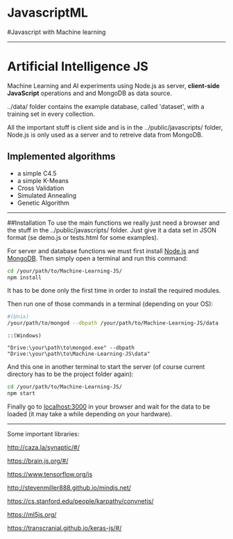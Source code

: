 # JavascriptML
#Javascript with Machine learning

***************
# Artificial Intelligence JS
Machine Learning and AI experiments using Node.js as server, **client-side JavaScript** operations and and MongoDB as data source.

../data/ folder contains the example database, called 'dataset', with a training set in every collection.

All the important stuff is client side and is in the ../public/javascripts/ folder, Node.js is only used as a server and to retreive data from MongoDB.


## Implemented algorithms
* a simple C4.5
* a simple K-Means
* Cross Validation
* Simulated Annealing
* Genetic Algorithm

***

##Installation
To use the main functions we really just need a browser and the stuff in the ../public/javascripts/ folder.
Just give it a data set in JSON format (se demo.js or tests.html for some examples).

For server and database functions we must first install [Node.js](https://nodejs.org/) and [MongoDB](https://www.mongodb.org/).
Then simply open a terminal and run this command:
```bash
cd /your/path/to/Machine-Learning-JS/
npm install
```
It has to be done only the first time in order to install the required modules.

Then  run one of those commands in a terminal (depending on your OS):
```bash
#(Unix)
/your/path/to/mongod --dbpath /your/path/to/Machine-Learning-JS/data
```
```command
::(Windows)

"Drive:\your\path\to\mongod.exe" --dbpath "Drive:\your\path\to\Machine-Learning-JS\data"
```
And this one in another terminal to start the server (of course current directory has to be the project folder again):
```bash
cd /your/path/to/Machine-Learning-JS/
npm start
```
Finally go to [localhost:3000](http://localhost:3000) in your browser and wait for the data to be loaded (it may take a while depending on your hardware).

***

Some important libraries:

http://caza.la/synaptic/#/

https://brain.js.org/#/

https://www.tensorflow.org/js

http://stevenmiller888.github.io/mindjs.net/

https://cs.stanford.edu/people/karpathy/convnetjs/

https://ml5js.org/

https://transcranial.github.io/keras-js/#/
